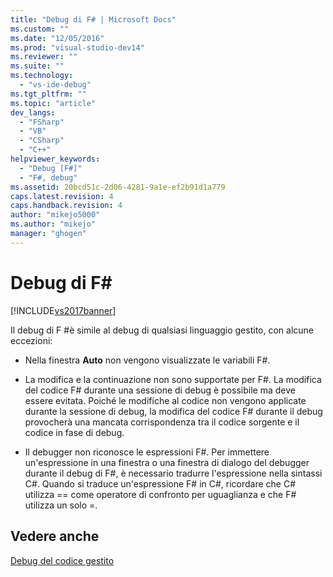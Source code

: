 ```yaml
---
title: "Debug di F# | Microsoft Docs"
ms.custom: ""
ms.date: "12/05/2016"
ms.prod: "visual-studio-dev14"
ms.reviewer: ""
ms.suite: ""
ms.technology: 
  - "vs-ide-debug"
ms.tgt_pltfrm: ""
ms.topic: "article"
dev_langs: 
  - "FSharp"
  - "VB"
  - "CSharp"
  - "C++"
helpviewer_keywords: 
  - "Debug [F#]"
  - "F#, debug"
ms.assetid: 20bcd51c-2d06-4281-9a1e-ef2b91d1a779
caps.latest.revision: 4
caps.handback.revision: 4
author: "mikejo5000"
ms.author: "mikejo"
manager: "ghogen"
---
```

# Debug di F# #
[!INCLUDE[vs2017banner](../code-quality/includes/vs2017banner.md)]

Il debug di F \#è simile al debug di qualsiasi linguaggio gestito, con alcune eccezioni:  
  
-   Nella finestra **Auto** non vengono visualizzate le variabili F\#.  
  
-   La modifica e la continuazione non sono supportate per F\#.  La modifica del codice F\# durante una sessione di debug è possibile ma deve essere evitata.  Poiché le modifiche al codice non vengono applicate durante la sessione di debug, la modifica del codice F\# durante il debug provocherà una mancata corrispondenza tra il codice sorgente e il codice in fase di debug.  
  
-   Il debugger non riconosce le espressioni F\#.  Per immettere un'espressione in una finestra o una finestra di dialogo del debugger durante il debug di F\#, è necessario tradurre l'espressione nella sintassi C\#.  Quando si traduce un'espressione F\# in C\#, ricordare che C\# utilizza \=\= come operatore di confronto per uguaglianza e che F\# utilizza un solo \=.  
  
## Vedere anche  
 [Debug del codice gestito](../debugger/debugging-managed-code.md)